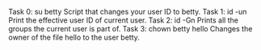 Task 0: su betty Script that changes your user ID to betty.
Task 1: id -un Print the effective user ID of current user.
Task 2: id -Gn Prints all the groups the current user is part of.
Task 3: chown betty hello Changes the owner of the file hello to the user betty.